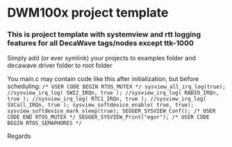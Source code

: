 # DWM100x project template

### This is project template with systemview and rtt logging features for all DecaWave tags/nodes except ttk-1000

Simply add (or ever symlink) your projects to examples folder and decawave driver folder to root folder

You main.c may contain code like this after initialization, but before scheduling:
`
    /* USER CODE BEGIN RTOS_MUTEX */
    sysview_all_irq_log(true);
    //sysview_irq_log( SWI2_IRQn, true );
    //sysview_irq_log( RADIO_IRQn, true );
    //sysview_irq_log( RTC1_IRQn, true );
    //sysview_irq_log( SVCall_IRQn, true );
    sysview_softdevice_enable( true, true);
    sysview_softdevice_mark_sleep(true);
    SEGGER_SYSVIEW_Conf();
    /* USER CODE END RTOS_MUTEX */
    SEGGER_SYSVIEW_Print("egor");
    /* USER CODE BEGIN RTOS_SEMAPHORES */
`

Regards

